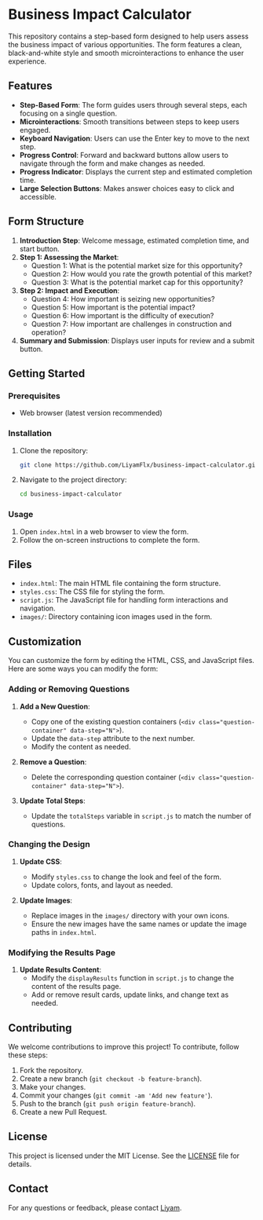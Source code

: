 # Business Impact Calculator

This repository contains a step-based form designed to help users assess the business impact of various opportunities. The form features a clean, black-and-white style and smooth microinteractions to enhance the user experience.

## Features

- **Step-Based Form**: The form guides users through several steps, each focusing on a single question.
- **Microinteractions**: Smooth transitions between steps to keep users engaged.
- **Keyboard Navigation**: Users can use the Enter key to move to the next step.
- **Progress Control**: Forward and backward buttons allow users to navigate through the form and make changes as needed.
- **Progress Indicator**: Displays the current step and estimated completion time.
- **Large Selection Buttons**: Makes answer choices easy to click and accessible.

## Form Structure

1. **Introduction Step**: Welcome message, estimated completion time, and start button.
2. **Step 1: Assessing the Market**:
    - Question 1: What is the potential market size for this opportunity?
    - Question 2: How would you rate the growth potential of this market?
    - Question 3: What is the potential market cap for this opportunity?
3. **Step 2: Impact and Execution**:
    - Question 4: How important is seizing new opportunities?
    - Question 5: How important is the potential impact?
    - Question 6: How important is the difficulty of execution?
    - Question 7: How important are challenges in construction and operation?
4. **Summary and Submission**: Displays user inputs for review and a submit button.

## Getting Started

### Prerequisites

- Web browser (latest version recommended)

### Installation

1. Clone the repository:
    ```bash
    git clone https://github.com/LiyamFlx/business-impact-calculator.git
    ```
2. Navigate to the project directory:
    ```bash
    cd business-impact-calculator
    ```

### Usage

1. Open `index.html` in a web browser to view the form.
2. Follow the on-screen instructions to complete the form.

## Files

- `index.html`: The main HTML file containing the form structure.
- `styles.css`: The CSS file for styling the form.
- `script.js`: The JavaScript file for handling form interactions and navigation.
- `images/`: Directory containing icon images used in the form.

## Customization

You can customize the form by editing the HTML, CSS, and JavaScript files. Here are some ways you can modify the form:

### Adding or Removing Questions

1. **Add a New Question**:
    - Copy one of the existing question containers (`<div class="question-container" data-step="N">`).
    - Update the `data-step` attribute to the next number.
    - Modify the content as needed.

2. **Remove a Question**:
    - Delete the corresponding question container (`<div class="question-container" data-step="N">`).

3. **Update Total Steps**:
    - Update the `totalSteps` variable in `script.js` to match the number of questions.

### Changing the Design

1. **Update CSS**:
    - Modify `styles.css` to change the look and feel of the form.
    - Update colors, fonts, and layout as needed.

2. **Update Images**:
    - Replace images in the `images/` directory with your own icons.
    - Ensure the new images have the same names or update the image paths in `index.html`.

### Modifying the Results Page

1. **Update Results Content**:
    - Modify the `displayResults` function in `script.js` to change the content of the results page.
    - Add or remove result cards, update links, and change text as needed.

## Contributing

We welcome contributions to improve this project! To contribute, follow these steps:

1. Fork the repository.
2. Create a new branch (`git checkout -b feature-branch`).
3. Make your changes.
4. Commit your changes (`git commit -am 'Add new feature'`).
5. Push to the branch (`git push origin feature-branch`).
6. Create a new Pull Request.

## License

This project is licensed under the MIT License. See the [LICENSE](LICENSE) file for details.

## Contact

For any questions or feedback, please contact [Liyam](mailto:liyamflexer@gmail.com).
